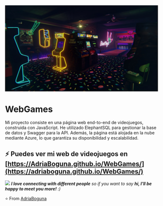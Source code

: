 <p align="center">
  <img src="https://github.com/AdriaBoguna/WebGames/blob/main/SRC_Index/backk.jpeg" />
</p>

# WebGames
Mi proyecto consiste en una página web end-to-end de videojuegos, construida con JavaScript. He utilizado ElephantSQL para gestionar la base de datos y Swagger para la API. Además, la página está alojada en la nube mediante Azure, lo que garantiza su disponibilidad y escalabilidad.


⚡ Puedes ver mi web de videojuegos en [https://AdriaBoguna.github.io/WebGames/](https://adriaboguna.github.io/WebGames/)
---
<img src="https://media.giphy.com/media/LnQjpWaON8nhr21vNW/giphy.gif" width="60"> <em><b>I love connecting with different people</b> so if you want to say <b>hi, I'll be happy to meet you more!</b> :)</em>

⭐️ From [AdriaBoguna](https://github.com/AdriaBoguna)
